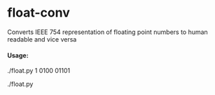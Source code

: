 # float-conv
Converts IEEE 754 representation of floating point numbers to human readable and vice versa

#### Usage:
./float.py 1 0100 01101

./float.py
